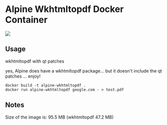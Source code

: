 # Alpine Wkhtmltopdf Docker Container

[![](https://travis-ci.org/madnight/docker-alpine-wkhtmltopdf.svg)](https://travis-ci.org/madnight/docker-alpine-wkhtmltopdf)

## Usage

wkhtmltopdf with qt patches

yes, Alpine does have a wkhtmltopdf package... but it doesn't include the qt patches ... enjoy!

```
docker build -t alpine-wkhtmltopdf .
docker run alpine-wkhtmltopdf google.com - > test.pdf
```
## Notes

Size of the image is: 95.5 MB (wkhtmltopdf 47.2 MB)

